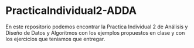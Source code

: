 # PracticaIndividual2-ADDA
En este repositorio podemos encontrar la Practica Individual 2 de Análisis y Diseño de Datos y Algoritmos con 
los ejemplos propuestos en clase y con los ejercicios que teniamos que entregar.

